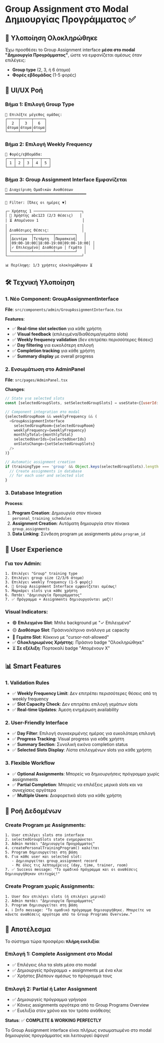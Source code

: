 # Group Assignment στο Modal Δημιουργίας Προγράμματος ✅

## 🎯 **Υλοποίηση Ολοκληρώθηκε**

Έχω προσθέσει το Group Assignment interface **μέσα στο modal "Δημιουργία Προγράμματος"**, ώστε να εμφανίζεται αμέσως όταν επιλέγεις:
- **Group type** (2, 3, ή 6 άτομα)
- **Φορές εβδομάδας** (1-5 φορές)

## 🎨 **UI/UX Ροή**

### **Βήμα 1: Επιλογή Group Type**
```
👥 Επιλέξτε μέγεθος ομάδας:
┌─────┬─────┬─────┐
│  2  │  3  │  6  │
│άτομα│άτομα│άτομα│
└─────┴─────┴─────┘
```

### **Βήμα 2: Επιλογή Weekly Frequency**
```
📅 Φορές/εβδομάδα:
┌───┬───┬───┬───┬───┐
│ 1 │ 2 │ 3 │ 4 │ 5 │
└───┴───┴───┴───┴───┘
```

### **Βήμα 3: Group Assignment Interface Εμφανίζεται**
```
👥 Διαχείριση Ομαδικών Αναθέσεων
━━━━━━━━━━━━━━━━━━━━━━━━━━━━━━━━━━━━━

📅 Filter: [Όλες οι ημέρες ▼]

┌─ Χρήστης 1 ──────────────────────┐
│ 👤 Χρήστης abc123 (2/3 θέσεις)   │
│ ⏳ Απομένουν 1                    │
│                                  │
│ Διαθέσιμες Θέσεις:               │
│ ┌─────────┬─────────┬─────────┐   │
│ │Δευτέρα  │Τετάρτη  │Παρασκευή│   │
│ │09:00-10:00│18:00-19:00│09:00-10:00│ │
│ │✓ Επιλεγμένο│ Διαθέσιμο │ Γεμάτο │   │
│ └─────────┴─────────┴─────────┘   │
└──────────────────────────────────┘

📊 Περίληψη: 1/3 χρήστες ολοκληρώθηκαν ⏳
```

## 🛠️ **Τεχνική Υλοποίηση**

### **1. Νέο Component: GroupAssignmentInterface**
**File**: `src/components/admin/GroupAssignmentInterface.tsx`

**Features**:
- ✅ **Real-time slot selection** για κάθε χρήστη
- ✅ **Visual feedback** (επιλεγμένα/διαθέσιμα/γεμάτα slots)
- ✅ **Weekly frequency validation** (δεν επιτρέπει περισσότερες θέσεις)
- ✅ **Day filtering** για ευκολότερη επιλογή
- ✅ **Completion tracking** για κάθε χρήστη
- ✅ **Summary display** με overall progress

### **2. Ενσωμάτωση στο AdminPanel**
**File**: `src/pages/AdminPanel.tsx`

**Changes**:
```javascript
// State για selected slots
const [selectedGroupSlots, setSelectedGroupSlots] = useState<{[userId: string]: any[]}>({});

// Component integration στο modal
{selectedGroupRoom && weeklyFrequency && (
  <GroupAssignmentInterface 
    selectedGroupRoom={selectedGroupRoom}
    weeklyFrequency={weeklyFrequency}
    monthlyTotal={monthlyTotal}
    selectedUserIds={selectedUserIds}
    onSlotsChange={setSelectedGroupSlots}
  />
)}

// Automatic assignment creation
if (trainingType === 'group' && Object.keys(selectedGroupSlots).length > 0) {
  // Create assignments in database
  // for each user and selected slot
}
```

### **3. Database Integration**
**Process**:
1. **Program Creation**: Δημιουργία στον πίνακα `personal_training_schedules`
2. **Assignment Creation**: Αυτόματη δημιουργία στον πίνακα `group_assignments`
3. **Data Linking**: Σύνδεση program με assignments μέσω `program_id`

## 🎯 **User Experience**

### **Για τον Admin**:
```
1. Επιλέγει "Group" training type
2. Επιλέγει group size (2/3/6 άτομα)
3. Επιλέγει weekly frequency (1-5 φορές)
4. 🎉 Group Assignment Interface εμφανίζεται αμέσως!
5. Μαρκάρει slots για κάθε χρήστη
6. Πατάει "Δημιουργία Προγράμματος"
7. ✅ Πρόγραμμα + Assignments δημιουργούνται μαζί!
```

### **Visual Indicators**:
- 🟢 **Επιλεγμένο Slot**: Μπλε background με "✓ Επιλεγμένο"
- 🟡 **Διαθέσιμο Slot**: Πράσινο/κίτρινο ανάλογα με capacity
- 🔴 **Γεμάτο Slot**: Κόκκινο με "cursor-not-allowed"
- ✅ **Ολοκληρωμένος Χρήστης**: Πράσινο badge "Ολοκληρώθηκε"
- ⏳ **Σε εξέλιξη**: Πορτοκαλί badge "Απομένουν X"

## 📊 **Smart Features**

### **1. Validation Rules**
- ✅ **Weekly Frequency Limit**: Δεν επιτρέπει περισσότερες θέσεις από τη weekly frequency
- ✅ **Slot Capacity Check**: Δεν επιτρέπει επιλογή γεμάτων slots
- ✅ **Real-time Updates**: Άμεση ενημέρωση availability

### **2. User-Friendly Interface**
- ✅ **Day Filter**: Επιλογή συγκεκριμένης ημέρας για ευκολότερη επιλογή
- ✅ **Progress Tracking**: Visual progress για κάθε χρήστη
- ✅ **Summary Section**: Συνολική εικόνα completion status
- ✅ **Selected Slots Display**: Λίστα επιλεγμένων slots για κάθε χρήστη

### **3. Flexible Workflow**
- ✅ **Optional Assignments**: Μπορείς να δημιουργήσεις πρόγραμμα χωρίς assignments
- ✅ **Partial Completion**: Μπορείς να επιλέξεις μερικά slots και να συνεχίσεις αργότερα
- ✅ **Multiple Users**: Διαφορετικά slots για κάθε χρήστη

## 🔄 **Ροή Δεδομένων**

### **Create Program με Assignments**:
```
1. User επιλέγει slots στο interface
2. selectedGroupSlots state ενημερώνεται
3. Admin πατάει "Δημιουργία Προγράμματος"
4. createPersonalTrainingProgram() καλείται
5. Program δημιουργείται στη βάση
6. Για κάθε user και selected slot:
   - Δημιουργείται group_assignment record
   - Με όλες τις λεπτομέρειες (day, time, trainer, room)
7. ✅ Success message: "Το ομαδικό πρόγραμμα και οι αναθέσεις δημιουργήθηκαν επιτυχώς!"
```

### **Create Program χωρίς Assignments**:
```
1. User δεν επιλέγει slots (ή επιλέγει μερικά)
2. Admin πατάει "Δημιουργία Προγράμματος"
3. Program δημιουργείται στη βάση
4. ℹ️ Info message: "Το ομαδικό πρόγραμμα δημιουργήθηκε. Μπορείτε να κάνετε αναθέσεις αργότερα από το Group Programs Overview."
```

## 🎉 **Αποτέλεσμα**

Το σύστημα τώρα προσφέρει **πλήρη ευελιξία**:

### **Επιλογή 1: Complete Assignment στο Modal**
- ✅ Επιλέγεις όλα τα slots μέσα στο modal
- ✅ Δημιουργείς πρόγραμμα + assignments με ένα κλικ
- ✅ Χρήστες βλέπουν αμέσως το πρόγραμμά τους

### **Επιλογή 2: Partial ή Later Assignment**
- ✅ Δημιουργείς πρόγραμμα γρήγορα
- ✅ Κάνεις assignments αργότερα από το Group Programs Overview
- ✅ Ευελιξία στον χρόνο και τον τρόπο ανάθεσης

**Status**: ✅ **COMPLETE & WORKING PERFECTLY**

Το Group Assignment interface είναι πλήρως ενσωματωμένο στο modal δημιουργίας προγράμματος και λειτουργεί άψογα!
